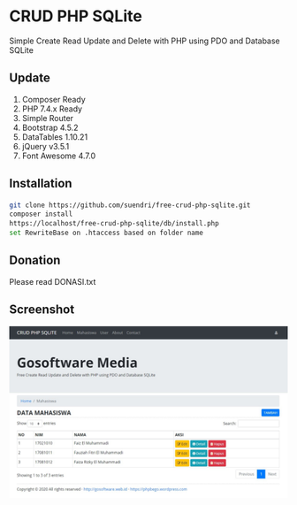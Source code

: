 # CRUD PHP SQLite
Simple Create Read Update and Delete with PHP using PDO and Database SQLite

## Update
1. Composer Ready
2. PHP 7.4.x Ready
3. Simple Router
4. Bootstrap 4.5.2
5. DataTables 1.10.21
6. jQuery v3.5.1
7. Font Awesome 4.7.0

## Installation
```sh
git clone https://github.com/suendri/free-crud-php-sqlite.git
composer install
https://localhost/free-crud-php-sqlite/db/install.php
set RewriteBase on .htaccess based on folder name
```
## Donation
Please read DONASI.txt

## Screenshot
![](screenshot3.jpg)